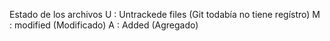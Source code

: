 Estado de los archivos
U : Untrackede files (Git todabía no tiene regístro)
M : modified (Modificado)
A : Added (Agregado)
